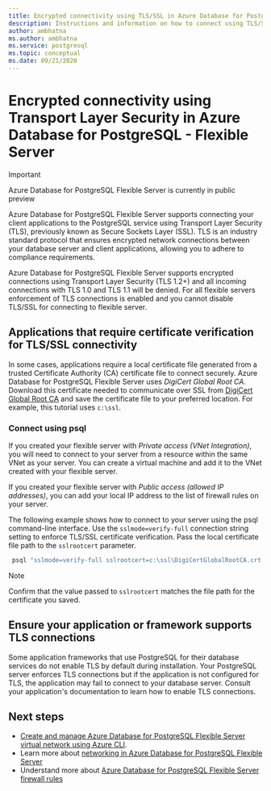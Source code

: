 ```yaml
---
title: Encrypted connectivity using TLS/SSL in Azure Database for PostgreSQL - Flexible Server
description: Instructions and information on how to connect using TLS/SSL in Azure Database for PostgreSQL - Flexible Server.
author: ambhatna
ms.author: ambhatna
ms.service: postgresql
ms.topic: conceptual
ms.date: 09/21/2020
---
```


# Encrypted connectivity using Transport Layer Security in Azure Database for PostgreSQL - Flexible Server

> [!IMPORTANT]
> Azure Database for PostgreSQL Flexible Server is currently in public preview

Azure Database for PostgreSQL Flexible Server supports connecting your client applications to the PostgreSQL service using Transport Layer Security (TLS), previously known as Secure Sockets Layer (SSL). TLS is an industry standard protocol that ensures encrypted network connections between your database server and client applications, allowing you to adhere to compliance requirements.

Azure Database for PostgreSQL Flexible Server supports encrypted connections using Transport Layer Security (TLS 1.2+) and all incoming connections with TLS 1.0 and TLS 1.1 will be denied. For all flexible servers enforcement of TLS connections is enabled and you cannot disable TLS/SSL for connecting to flexible server.

## Applications that require certificate verification for TLS/SSL connectivity
In some cases, applications require a local certificate file generated from a trusted Certificate Authority (CA) certificate file to connect securely. Azure Database for PostgreSQL Flexible Server uses *DigiCert Global Root CA*. Download this certificate needed to communicate over SSL from [DigiCert Global Root CA](https://dl.cacerts.digicert.com/DigiCertGlobalRootCA.crt.pem) and save the certificate file to your preferred location. For example, this tutorial uses `c:\ssl`.


### Connect using psql
If you created your flexible server with *Private access (VNet Integration)*, you will need to connect to your server from a resource within the same VNet as your server. You can create a virtual machine and add it to the VNet created with your flexible server.

If you created your flexible server with *Public access (allowed IP addresses)*, you can add your local IP address to the list of firewall rules on your server.

The following example shows how to connect to your server using the psql command-line interface. Use the `sslmode=verify-full` connection string setting to enforce TLS/SSL certificate verification. Pass the local certificate file path to the `sslrootcert` parameter.

```bash
 psql "sslmode=verify-full sslrootcert=c:\ssl\DigiCertGlobalRootCA.crt.pem host=mydemoserver.postgres.database.azure.com dbname=postgres user=myadmin"
```
> [!Note]
> Confirm that the value passed to `sslrootcert` matches the file path for the certificate you saved.

## Ensure your application or framework supports TLS connections

Some application frameworks that use PostgreSQL for their database services do not enable TLS by default during installation. Your PostgreSQL server enforces TLS connections but if the application is not configured for TLS, the application may fail to connect to your database server. Consult your application's documentation to learn how to enable TLS connections.

## Next steps
- [Create and manage Azure Database for PostgreSQL Flexible Server virtual network using Azure CLI](./how-to-manage-virtual-network-cli.md).
- Learn more about [networking in Azure Database for PostgreSQL Flexible Server](./concepts-networking.md)
- Understand more about [Azure Database for PostgreSQL Flexible Server firewall rules](./concepts-networking.md#public-access-allowed-ip-addresses)
